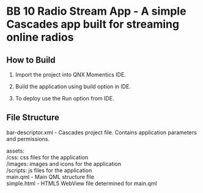 BB 10 Radio Stream App - A simple Cascades app built for streaming online radios
========

## How to Build

1. Import the project into QNX Momentics IDE. 

2. Build the application using build option in IDE.

3. To deploy use the Run option from IDE.

##  File Structure

bar-descriptor.xml - Cascades project file.  Contains application parameters 
and permissions.

assets: <br />
    /css: css files for the application <br />
    /images: images and icons for the application <br />
    /scripts: js files for the application <br />
    main.qml - Main QML structure file <br />
    simple.html - HTML5 WebView file determined for main.qml <br />
